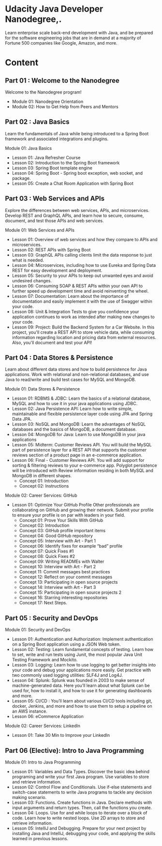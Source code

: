 # Udacity Java Developer Nanodegree,.

Learn enterprise scale back-end development with Java, and be prepared for the software engineering jobs that are in demand at a majority of Fortune 500 companies like Google, Amazon, and more.

# Content
## Part 01 : Welcome to the Nanodegree
Welcome to the Nanodegree program!

* Module 01: Nanodegree Orientation
* Module 02: How to Get Help from Peers and Mentors

## Part 02 : Java Basics
Learn the fundamentals of Java while being introduced to a Spring Boot framework and associated integrations and plugins.

Module 01: Java Basics
* Lesson 01: Java Refresher Course
* Lesson 02: Introduction to the Spring Boot framework
* Lesson 03: Spring Boot template engine
* Lesson 04: Spring Boot - Spring boot exception, web socket, and package.
* Lesson 05: Create a Chat Room Application with Spring Boot

## Part 03 : Web Services and APIs
Explore the differences between web services, APIs, and microservices. Develop REST and GraphQL APIs, and learn how to secure, consume, document, and test those APIs and web services.

Module 01: Web Services and APIs
* Lesson 01: Overview of web services and how they compare to APIs and microservices.
* Lesson 02: REST APIs with Spring Boot
* Lesson 03: GraphQL APIs  calling clients limit the data response to just what is needed.
* Lesson 04: Microservices, including how to use Eureka and Spring Data REST for easy development and deployment.
* Lesson 05: Security to your APIs to keep out unwanted eyes and avoid undesired changes.
* Lesson 06: Consuming SOAP & REST APIs within your own API to further speed up development time and avoid reinventing the wheel.
* Lesson 07: Documentation: Learn about the importance of documentation and easily implement it with the use of Swagger within your code.
* Lesson 08: Unit & Integration Tests to give you confidence your application continues to work as intended after making new changes to your code.
* Lesson 09: Project: Build the Backend System for a Car Website. In this project, you'll create a REST API to store vehicle data, while consuming information regarding location and pricing data from external resources. Also, you'll document and test your API!

## Part 04 : Data Stores & Persistence
Learn about different data stores and how to build persistence for Java applications. Work with relational and non-relational databases, and use Java to read/write and build test cases for MySQL and MongoDB.

Module 01: Data Stores & Persistence
* Lesson 01: RDBMS & JDBC: Learn the basics of a relational database, MySQL and how to use it in your java applications using JDBC.
* Lesson 02: Java Persistence API: Learn how to write simple, maintainable and flexible persistence layer code using JPA and Spring Data JPA.
* Lesson 03: NoSQL and MongoDB: Learn the advantages of NoSQL databases and the basics of MongoDB, a document database.
* Lesson 04: MongoDB for Java: Learn to use MongoDB in your java applications
* Lesson 05: Midterm: Customer Reviews API. You will build the MySQL part of persistence layer for a REST API that supports the customer reviews section of a product page in an e-commerce application.
* Lesson 06: Final - Customer Reviews API. You will add support for sorting & filtering reviews to your e-commerce app. Polyglot persistence will be introduced with Review information residing in both MySQL and MongoDB in different shapes.
  * Concept 01: Introduction
  * Concept 02: Instructions

Module 02: Career Services: GitHub
* Lesson 01: Optimize Your GitHub Profile
Other professionals are collaborating on GitHub and growing their network. Submit your profile to ensure your profile is on par with leaders in your field.
  * Concept 01: Prove Your Skills With GitHub
  * Concept 02: Introduction
  * Concept 03: GitHub profile important items
  * Concept 04: Good GitHub repository
  * Concept 05: Interview with Art - Part 1
  * Concept 06: Identify fixes for example “bad” profile
  * Concept 07: Quick Fixes #1
  * Concept 08: Quick Fixes #2
  * Concept 09: Writing READMEs with Walter
  * Concept 10: Interview with Art - Part 2
  * Concept 11: Commit messages best practices
  * Concept 12: Reflect on your commit messages
  * Concept 13: Participating in open source projects
  * Concept 14: Interview with Art - Part 3
  * Concept 15: Participating in open source projects 2
  * Concept 16: Starring interesting repositories
  * Concept 17: Next Steps.

## Part 05 : Security and DevOps
Module 01: Security and DevOps
* Lesson 01: Authentication and Authorization: Implement authentication on a Spring Boot application using a JSON Web token.
* Lesson 02: Testing: Learn fundamental concepts of testing. Learn how to set, write and run tests using Junit, the most popular Java Unit Testing Framework and Mockito.
* Lesson 03: Logging: Learn how to use logging to get better insights into your code and debug your applications more easily. Get practice with two commonly used logging utilities: SLF4J and Log4J.
* Lesson 04: Splunk: Splunk was founded in 2003 to make sense of machine-generated data. Here you’ll learn about what Splunk can be used for, how to install it, and how to use it for generating dashboards and more.
* Lesson 05: CI/CD : You’ll learn about various CI/CD tools including git, docker, Jenkins, and more and how to use them to setup a pipeline on an AWS instance.
* Lesson 06: eCommerce Application

Module 02: Career Services: LinkedIn
* Lesson 01: Take 30 Min to Improve your LinkedIn

## Part 06 (Elective): Intro to Java Programming
Module 01: Intro to Java Programming
* Lesson 01: Variables and Data Types. Discover the basic idea behind programing and write your first Java program. Use variables to store and retrieve information.
* Lesson 02: Control Flow and Conditionals. Use if-else statements and switch-case statements to write Java programs to tackle any decision making scenario.
* Lesson 03: Functions. Create functions in Java. Declare methods with input arguments and return types. Then, call the functions you create.
* Lesson 04: Loops. Use for and while loops to iterate over a block of code. Learn how to write nested loops. Use 2D arrays to store and retrieve information.
* Lesson 05: IntelliJ and Debugging. Prepare for your next project by installing Java and IntelliJ, debugging your code, and applying the skills learned in previous lessons.
